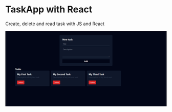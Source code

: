 # TaskApp with React

Create, delete and read task with JS and React

![ReactApp demo](./src/assets/demo.png)